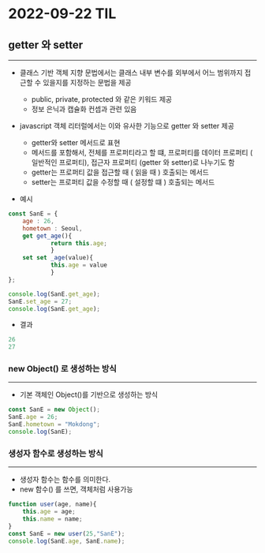 # 2022-09-22 TIL

### 

## getter 와 setter

---

- 클래스 기반 객체 지향 문법에서는 클래스 내부 변수를 외부에서 어느 범위까지 접근할 수 있을지를 지정하는 문법을 제공
    - public, private, protected 와 같은 키워드 제공
    - 정보 은닉과 캡슐화 컨셉과 관련 있음
- javascript 객체 리터럴에서는 이와 유사한 기능으로 getter 와 setter 제공
    - getter와 setter 메서드로 표현
    - 메서드를 포함해서, 전체를 프로퍼티라고 할 떄, 프로퍼티를 데이터 프로퍼티 ( 일반적인 프로퍼티), 접근자 프로퍼티 (getter 와 setter)로 나누기도 함
    - getter는 프로퍼티 값을 접근할 때 ( 읽을 때 ) 호출되는 메서드
    - setter는 프로퍼티 값을 수정할 때 ( 설정할 떄 ) 호출되는 메서드

- 예시

```jsx
const SanE = {
	age : 26,
	hometown : Seoul,
	get get_age(){
			return this.age;
			}
	set set _age(value){
			this.age = value
			}
};

console.log(SanE.get_age);
SanE.set_age = 27;
console.log(SanE.get_age);
```

- 결과

```jsx
26
27
```

### new Object() 로 생성하는 방식

---

- 기본 객체인 Object()를 기반으로 생성하는 방식

```jsx
const SanE = new Object();
SanE.age = 26;
SanE.hometown = "Mokdong";
console.log(SanE);
```

### 생성자 함수로 생성하는 방식

---

- 생성자 함수는 함수를 의미한다.
- new 함수() 를 쓰면, 객체처럼 사용가능

```jsx
function user(age, name){
	this.age = age;
	this.name = name;
}
const SanE = new user(25,"SanE");
console.log(SanE.age, SanE.name);
```